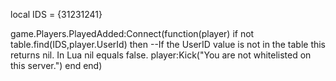 local IDS = {31231241}

game.Players.PlayedAdded:Connect(function(player)
    if not table.find(IDS,player.UserId) then --If the UserID value is not in the table this returns nil. In Lua nil equals false.
        player:Kick("You are not whitelisted on this server.")
    end
end)
